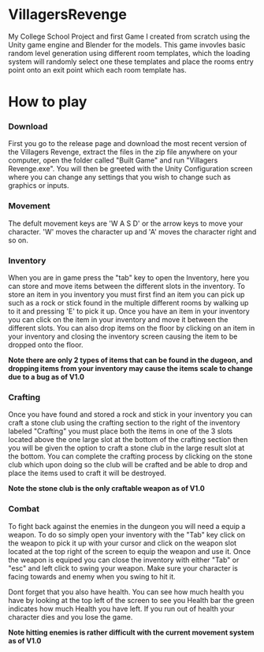 # **VillagersRevenge**
My College School Project and first Game I created from scratch using the Unity game engine and Blender for the models. This game invovles basic random level generation using different room templates, which the loading system will randomly select one these templates and place the rooms entry point onto an exit point which each room template has.

# **How to play**

<h3>Download</h3>
<p class="padded">
First you go to the release page and download the most recent version of the Villagers Revenge, extract the files in the zip file       anywhere on your computer, open the folder called "Built Game" and run "Villagers Revenge.exe". You will then be greeted with the       Unity Configuration screen where you can change any settings that you wish to change such as graphics or inputs.
</p>

<h3>Movement</h3>
<p class="padded">
The defult movement keys are 'W A S D' or the arrow keys to move your character. 'W' moves the character up and 'A' moves the           character right and so on.
</p>

<h3>Inventory</h3>
<p class="padded">
When you are in game press the "tab" key to open the Inventory, here you can store and move items between the different slots in the     inventory. To store an item in you inventory you must first find an item you can pick up such as a rock or stick found in the           multiple different rooms by walking up to it and pressing 'E' to pick it up. Once you have an item in your inventory you can click on   the item in your inventory and move it between the different slots. You can also drop items on the floor by clicking on an item in       your inventory and closing the inventory screen causing the item to be dropped onto the floor.
</p>

**Note there are only 2 types of items that can be found in the dugeon, and dropping items from your inventory may cause the items scale to change due to a bug as of V1.0**

<h3>Crafting</h3>
<p class="padded">
Once you have found and stored a rock and stick in your inventory you can craft a stone club using the crafting section to the right     of the inventory labeled "Crafting" you must place both the items in one of the 3 slots located above the one large slot at the bottom   of the crafting section then you will be given the option to craft a stone club in the large result slot at the bottom. You can         complete the crafting process by clicking on the stone club which upon doing so the club will be crafted and be able to drop and place   the items used to craft it will be destroyed.
</p>

**Note the stone club is the only craftable weapon as of V1.0**

<h3>Combat</h3>
<p class="padded">
To fight back against the enemies in the dungeon you will need a equip a weapon. To do so simply open your inventory with the "Tab" key click on the weapon to pick it up with your cursor and click on the weapon slot located at the top right of the screen to equip the weapon and use it. Once the weapon is equiped you can close the inventory with either "Tab" or "esc" and left click to swing your weapon. Make sure your character is facing towards and enemy when you swing to hit it.
  
Dont forget that you also have health. You can see how much health you have by looking at the top left of the screen to see you Health bar the green indicates how much Health you have left. If you run out of health your character dies and you lose the game.
</p>

**Note hitting enemies is rather difficult with the current movement system as of V1.0**
